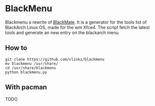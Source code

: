 # BlackMenu

Blackmenu a rewrite of [BlackMate](https://github.com/Anyon3/blackmate). It is a generator for the tools list of BlackArch Linux OS, made for the wm Xfce4. The script fetch the latest tools and generate an new entry on the blackarch menu

## How to 

```
git clone https://github.com/vlinkz/blackmenu
mv blackmenu /usr/share/
cd /usr/share/blackmenu
python blackmenu.py
```
## With pacman
TODO

